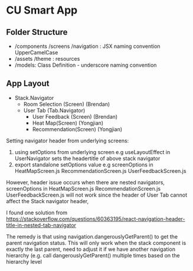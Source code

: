 # CU Smart App

## Folder Structure

- /components /screens /navigation : JSX naming convention UpperCamelCase
- /assets /theme : resources
- /models: Class Definition - underscore naming convention

## App Layout

- Stack.Navigator
    - Room Selection  (Screen) (Brendan)
    - User Tab (Tab.Navigator)
        - User Feedback  (Screen) (Brendan)
        - Heat Map(Screen) (Yongjian)
        - Recommendation(Screen)  (Yongjian)

Setting navigator header from underlying screens:

1. using setOptions from underlying screen e.g useLayoutEffect in UserNavigator sets the headertitle of above stack
   navigator
2. export standalone setOptions value e.g screenOptions in HeatMapScreen.js RecommendationScreen.js
   UserFeedbackScreen.js

However, header issue occurs when there are nested navigators, screenOptions in HeatMapScreen.js RecommendationScreen.js
UserFeedbackScreen.js will not work since the header of User Tab cannot affect the Stack navigator header,

I found one solution from
https://stackoverflow.com/questions/60363195/react-navigation-header-title-in-nested-tab-navigator

The remedy is that using navigation.dangerouslyGetParent() to get the parent navigation status. This will only work when
the stack component is exactly the last parent, need to adjust it if we have another navigation hierarchy (e.g. call
dangerouslyGetParent() multiple times based on the hierarchy level
